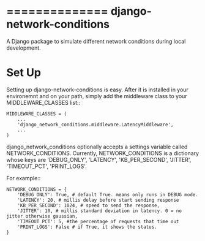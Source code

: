 ==============
django-network-conditions
==============

A Django package to simulate different network conditions during local development.

# Set Up

Setting up django-network-conditions is easy. After it is installed in your environemnt and on your path, simply add the middleware class to your MIDDLEWARE_CLASSES list::

    MIDDLEWARE_CLASSES = (
        ...
        'django_network_conditions.middleware.LatencyMiddleware',
        ...
    )

django_network_conditions optionally accepts a settings variable called NETWORK_CONDITIONS. Currently,
NETWORK_CONDITIONS is a dictionary whose keys are 'DEBUG_ONLY', 'LATENCY', 'KB_PER_SECOND', 'JITTER', 'TIMEOUT_PCT', 'PRINT_LOGS'.

For example::

    NETWORK_CONDITIONS = {
        'DEBUG_ONLY': True, # default True. means only runs in DEBUG mode.
        'LATENCY': 20, # millis delay before start sending response
        'KB_PER_SECOND': 1024, # speed to send the response,
        'JITTER': 10, # millis standard deviation in latency. 0 = no jitter otherwise gaussian,
        'TIMEOUT_PCT': 5, #the percentage of requests that time out
        'PRINT_LOGS': False # if True, it shows the status.
    }

